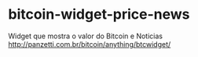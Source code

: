 # bitcoin-widget-price-news
Widget que mostra o valor do Bitcoin e Noticias
http://panzetti.com.br/bitcoin/anything/btcwidget/
